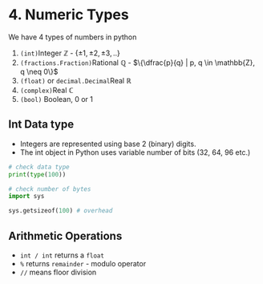 # 4. Numeric Types
We have 4 types of numbers in python
1. `(int)`Integer $\mathbb{Z}$ - $\{\pm1, \pm2, \pm3, ..\}$
2. `(fractions.Fraction)`Rational $\mathbb{Q}$ - $\{\dfrac{p}{q} | p, q \in \mathbb{Z}, q \neq 0\}$
3. `(float)` or `decimal.Decimal`Real $\mathbb{R}$
4. `(complex)`Real $\mathbb{C}$
5. `(bool)` Boolean, 0 or 1

## Int Data type
- Integers are represented using base 2 (binary) digits.
- The int object in Python uses variable number of bits (32, 64, 96 etc.)

```python
# check data type
print(type(100))

# check number of bytes
import sys

sys.getsizeof(100) # overhead
```

## Arithmetic Operations
- `int / int` returns a `float`
- `%` returns `remainder` - modulo operator 
- `//` means floor division